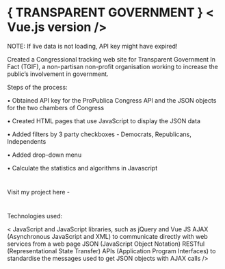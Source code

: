 # { TRANSPARENT GOVERNMENT } < Vue.js version />

NOTE: If live data is not loading, API key might have expired!

Created a Congressional tracking web site for Transparent Government In Fact (TGIF), a non-partisan non-profit 
organisation working to increase the public’s involvement in government.

Steps of the process:

• Obtained API key for the ProPublica Congress API and the JSON objects for the two chambers of Congress

• Created HTML pages that use JavaScript to display the JSON data

• Added filters by 3 party checkboxes - Democrats, Republicans, Independents

• Added drop-down menu

• Calculate the statistics and algorithms in Javascript
#
Visit my project here - 
#
Technologies used:

< JavaScript and JavaScript libraries, such as jQuery and Vue JS AJAX (Asynchronous JavaScript and XML) to 
communicate directly with web services from a web page JSON (JavaScript Object Notation) RESTful (Representational 
State Transfer) APIs (Application Program Interfaces) to standardise the messages used to get JSON objects with AJAX 
calls />
